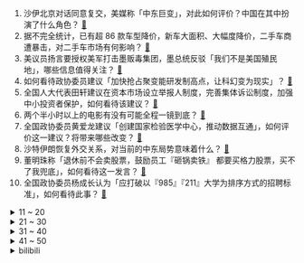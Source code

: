 1. 沙伊北京对话同意复交，美媒称「中东巨变」，对此如何评价？中国在其中扮演了什么角色？ [:link:](https://www.zhihu.com/question/588867400)
2. 据不完全统计，已有超 86 款车型降价，新车大面积、大幅度降价，二手车商遭暴击，对二手车市场有何影响？ [:link:](https://www.zhihu.com/question/588874290)
3. 美议员扬言要授权美军打击墨贩毒集团，墨总统反驳「我们不是美国殖民地」，哪些信息值得关注？ [:link:](https://www.zhihu.com/question/588869842)
4. 如何看待政协委员建议「加快抢占聚变能研发制高点，让科幻变为现实」？ [:link:](https://www.zhihu.com/question/588594252)
5. 全国人大代表田轩建议在资本市场设立举报人制度，完善集体诉讼制度，加强中小投资者保护，如何看待该建议？ [:link:](https://www.zhihu.com/question/588691774)
6. 两个半小时以上的电影有没有可能全程一镜到底？ [:link:](https://www.zhihu.com/question/587123825)
7. 全国政协委员黄爱龙建议「创建国家检验医学中心，推动数据互通」，如何评价这一建议？将带来哪些改变？ [:link:](https://www.zhihu.com/question/588950092)
8. 沙特伊朗恢复外交关系，对当前的中东局势意味着什么？ [:link:](https://www.zhihu.com/question/588818081)
9. 董明珠称「退休前不会卖股票，鼓励员工『砸锅卖铁』 都要买格力股票，买不了我兜底」，如何看待这一发言？ [:link:](https://www.zhihu.com/question/588877790)
10. 全国政协委员杨成长认为「应打破以『985』『211』大学为排序方式的招聘标准」，如何看待此事？ [:link:](https://www.zhihu.com/question/588479623)
<details>
<summary>11 ~ 20</summary>

11. 美国硅谷银行破产关闭，存款达 1.2 万亿，大量储户提前「逃跑」，哪些原因导致的？会带来哪些影响？ [:link:](https://www.zhihu.com/question/588853220)
12. 董明珠称「聪明的人应该走基层，可以学到更多，大学生去个现场打个螺钉又有什么不可以」，如何看待这一发言？ [:link:](https://www.zhihu.com/question/588877807)
13. 如何看待「女子入职被公司乐捐制度吓退」，这种乐捐制度是否是变相的罚款？ [:link:](https://www.zhihu.com/question/588446708)
14. 糖尿病患者应该避开哪些升糖快的食物？ [:link:](https://www.zhihu.com/question/581818915)
15. AI的进步会让游戏的制作成本降低，这样会不会让国产游戏往更高质量发展? [:link:](https://www.zhihu.com/question/587293371)
16. 如果宇宙是无限的，是不是意味着地球这样的行星肯定不是唯一？ [:link:](https://www.zhihu.com/question/588658441)
17. 2023 考研国家线较去年总体下跌，什么原因呢？ [:link:](https://www.zhihu.com/question/588794134)
18. 安徽一 8 岁小学生自学高中知识，目标麻省理工大学，如何看待此事？超前学习可能会带来哪些人生影响？ [:link:](https://www.zhihu.com/question/588670449)
19. 中科院物理所发布「室温超导」验证论文，对镥-氢化合物超导性进行研究，结果复现了吗？有哪些信息值得关注？ [:link:](https://www.zhihu.com/question/588687533)
20. 你有什么好的神笔记方法可以分享？ [:link:](https://www.zhihu.com/question/62737299)
</details>
<details>
<summary>21 ~ 30</summary>

21. 农村职业经理人「乡村 CEO」上岗，教乡亲们学电商、开直播、搞农产品品牌，你看好这种模式吗？可否复制？ [:link:](https://www.zhihu.com/question/587305050)
22. 东风汽车「骨折」降价引关注，如何看待此事？汽车全面降价的时代要来了吗？ [:link:](https://www.zhihu.com/question/588469564)
23. 如何看待企业总是更换logo ? [:link:](https://www.zhihu.com/question/588887814)
24. 2023 LPL 春季赛 WBG 1:2 不敌 RNG，如何评价这场比赛？ [:link:](https://www.zhihu.com/question/588951940)
25. 如何评价《黑暗荣耀》第二季？ [:link:](https://www.zhihu.com/question/588717273)
26. 专家不建议普通人下场炒股，买基金也需要足够的承受能力，如何看待此观点？ [:link:](https://www.zhihu.com/question/588684408)
27. 2023 LPL 春季赛  TES 爆冷不敌 LGD，这场比赛输在哪？ [:link:](https://www.zhihu.com/question/588951596)
28. 如何评价流浪地球剧组出售《流浪地球2制作手记》？ [:link:](https://www.zhihu.com/question/588859720)
29. 为什么手机厂商要取消 3.5mm 耳机接孔？ [:link:](https://www.zhihu.com/question/581764761)
30. 近视如何挑选隐形眼镜？ [:link:](https://www.zhihu.com/question/588131850)
</details>
<details>
<summary>31 ~ 40</summary>

31. 为什么健美运动员没有举重运动员「力量大」？ [:link:](https://www.zhihu.com/question/585490595)
32. 2023 LPL 春季赛 LGD 2:0 爆冷击败 TES，如何评价这场比赛？ [:link:](https://www.zhihu.com/question/588918689)
33. 牛肉怎么炒才嫩？ [:link:](https://www.zhihu.com/question/21457751)
34. 如何看待3月10日晚的《长城汽车智能新能源干货大会》，有哪些值得关注的信息？ [:link:](https://www.zhihu.com/question/588767562)
35. 外交部回应沙伊北京对话，称中东未来应当掌握在中东国家手中，中国愿做中东安全稳定的促进者，透露哪些信息？ [:link:](https://www.zhihu.com/question/588935886)
36. 你能告诉我一些有趣的心理学事实吗？ [:link:](https://www.zhihu.com/question/342539887)
37. 预算3k左右，送程序员男友什么礼物呢？ [:link:](https://www.zhihu.com/question/587546253)
38. 《黑暗荣耀》里为什么朴妍珍不跟孩子的生父全在俊在一起？ [:link:](https://www.zhihu.com/question/576773829)
39. 你觉得目前为止《原神》最巅峰的游戏剧情是哪一段? [:link:](https://www.zhihu.com/question/588605516)
40. 如何看待人大代表建议「按家庭人均收入改革现行个税法，利于养老与多孩家庭」？ [:link:](https://www.zhihu.com/question/588383118)
</details>
<details>
<summary>41 ~ 50</summary>

41. 国家医保局发布「 2022 年基本医疗保险基金年末累计结存 42540.73 亿元」，数据如何解读？ [:link:](https://www.zhihu.com/question/588538541)
42. 政协委员表示，全国每年新发恶性肿瘤 40% 在农村，恶性肿瘤已成慢性病，如何看待这一数字？如何预防？ [:link:](https://www.zhihu.com/question/588964539)
43. 如何看待大多数年轻人为了不加班宁愿「降薪跳槽」？ [:link:](https://www.zhihu.com/question/587699032)
44. 插座为什么倒着安装？ [:link:](https://www.zhihu.com/question/588315276)
45. 应对人口老龄化任务紧迫，多项老龄工作职责重新划归民政部，从强化健康管理向综合服务职能转变，如何解读？ [:link:](https://www.zhihu.com/question/588253569)
46. 《巴黎圣母院》都讲了什么？ [:link:](https://www.zhihu.com/question/587721445)
47. 装修买电视机还是投影仪，有哪些品牌推荐？ [:link:](https://www.zhihu.com/question/585163523)
48. 小时候最喜欢的动画片是哪部？ [:link:](https://www.zhihu.com/question/581767319)
49. 日媒称日本拟邀尹锡悦出席 G7 扩大会议，这是日韩关系回暖的信号吗？这对亚太局势有何影响？ [:link:](https://www.zhihu.com/question/588669657)
50. 全国人大代表建议「毕业生先就业再择业，不要挑肥拣瘦」，如何看待这一建议？毕业生就业最该看重什么？ [:link:](https://www.zhihu.com/question/588655395)
</details><details>
<summary>bilibili</summary>

1. 【泛式/剧情MAD】你是我遥不可及的梦「𝒀𝒐𝒖 𝒂𝒓𝒆 𝒎𝒆𝒓𝒆𝒍𝒚 𝒂 𝑫𝒓𝒆𝒂𝒎」孤独摇滚 [:link:](//www.bilibili.com/video/BV1xN411F7ne)
2. 这才是我想要的浏览器！纯干货，建议收藏！！！ [:link:](//www.bilibili.com/video/BV1Es4y157mF)
3. 假如我的校园是一款RPG游戏！ [:link:](//www.bilibili.com/video/BV1E84y1A7z2)
4. 当我听了广东人的话去吃鸡… [:link:](//www.bilibili.com/video/BV1Vx4y1N7Pt)
5. 《 天 价 水 果 》第四期 [:link:](//www.bilibili.com/video/BV15N411F7Ft)
6. 为什么这么好的菜品，会面临失传呢？ [:link:](//www.bilibili.com/video/BV1i24y147Mm)
7. 【LinkinPark】林肯公园正式入驻B站！ [:link:](//www.bilibili.com/video/BV1yX4y1U7G7)
8. 无缝衔接！一口气看完刷屏热搜的现象剧集《黑暗荣耀》S1 [:link:](//www.bilibili.com/video/BV1Tb411f7q5)
9. B站元老级难度！你能猜对这是哪个视频吗？ [:link:](//www.bilibili.com/video/BV1CY4y1y753)
10. 孩子，我怎样才能治愈你？ [:link:](//www.bilibili.com/video/BV1n24y1g7g5)
<details>
<summary>11 ~ 20</summary>

11. 迪希雅：你哥哥这么强壮，一定很有安全感吧！ [:link:](//www.bilibili.com/video/BV1wY411r72M)
12. 最新国家形象网宣片《PRC》 [:link:](//www.bilibili.com/video/BV19o4y167uN)
13. 求婚！但当场失败了...怎么办 [:link:](//www.bilibili.com/video/BV1ab411f7FW)
14. 【原神动画MV】耗时三个月，作画上千张，送给各位旅行者们的原创原神音乐动画mv [:link:](//www.bilibili.com/video/BV1HT411a7GB)
15. 今天又整了条鳄鱼养！ [:link:](//www.bilibili.com/video/BV1Jj41137TW)
16. 你们总让我撞特斯拉，今天，它来了！ [:link:](//www.bilibili.com/video/BV16Y4y1y7Rb)
17. ⚡病名为爱⚡但是铸星龙王 [:link:](//www.bilibili.com/video/BV1Bg4y1t7Pc)
18. 【散人】高智商恋爱对决！俊男美女 全入我手 [:link:](//www.bilibili.com/video/BV1kk4y187ig)
19. 全球首发！丘丘语版《如果突然想起我》 [:link:](//www.bilibili.com/video/BV1yL411d74B)
20. 你猜 [:link:](//www.bilibili.com/video/BV1gx4y1T7eU)
</details>
<details>
<summary>21 ~ 30</summary>

21. 因为太想翻身被上万人骂，这个上热搜的高三女生，暴露出穷苦学生之痛！【洞察社会系列88】 [:link:](//www.bilibili.com/video/BV1GM4y1C7XJ)
22. 假如四大名著买了合订本是一种什么体验 [:link:](//www.bilibili.com/video/BV1xM41147XB)
23. 过了这么久，我还是忘不了这台双开门大冰箱 [:link:](//www.bilibili.com/video/BV1k54y1M7dD)
24. 拜鲁菜陈老先生为师，传承中华美食，守护舌尖上的技艺 [:link:](//www.bilibili.com/video/BV1DL411C7KJ)
25. DECO*27 - マネキン feat. 初音未来 [:link:](//www.bilibili.com/video/BV1Xj411M7zH)
26. 看个电影还有意外收获 [:link:](//www.bilibili.com/video/BV1m84y1P76K)
27. 我宣布，老北京美食完爆“新”京菜！【凭啥这么贵ep54-柿合缘】 [:link:](//www.bilibili.com/video/BV1oP411f7KG)
28. 卧槽！有被她们的声音燃到 [:link:](//www.bilibili.com/video/BV1yx4y1T7F3)
29. "这是一款伪装成了游戏的病毒！" [:link:](//www.bilibili.com/video/BV1rN411c7Hh)
30. 细思恐极，我们会不会无意中携带了毒品 [:link:](//www.bilibili.com/video/BV1J54y1M7RF)
</details>
<details>
<summary>31 ~ 40</summary>

31. 你浅浅的微笑就像（请回答） [:link:](//www.bilibili.com/video/BV1n24y1b755)
32. 空中废人 [:link:](//www.bilibili.com/video/BV16X4y1S7Zi)
33. 《三姊妹》：纪录片导演跟拍两年，揭露云南农村留守儿童的心酸！ [:link:](//www.bilibili.com/video/BV1p24y1b7zM)
34. “章鱼哥会不会就是那个水手” [:link:](//www.bilibili.com/video/BV1ET411a78P)
35. 《论mhy是如何改变一个人的》 [:link:](//www.bilibili.com/video/BV1HT411a7s3)
36. 你好，气味相投的朋友！ [:link:](//www.bilibili.com/video/BV1U84y1K7t9)
37. 被举报贪污的李大钊之孙，中纪委“查”出来的好官！ [:link:](//www.bilibili.com/video/BV1tg4y1t722)
38. 时隔两年回顾麒麟9000，我们测出了真实能效！ [:link:](//www.bilibili.com/video/BV1GT411Y7XR)
39. 请问“一根筷子掰不断”是什么典故？ [:link:](//www.bilibili.com/video/BV1pg4y1t7m9)
40. 饮食界的程咬金 俄罗斯的美食三板斧——《俄罗斯饮食漫谈》 [:link:](//www.bilibili.com/video/BV1b8411c7sh)
</details>
<details>
<summary>41 ~ 50</summary>

41. 重返仙境！业界还阳！2023年四月新番扫雷推荐 [:link:](//www.bilibili.com/video/BV1ns4y1G7Ed)
42. 我不允许有人还没看过今年东京女孩的走秀！ [:link:](//www.bilibili.com/video/BV1T24y1G7NT)
43. 被粉丝艾特进了剧组演抗战片是什么体验？ [:link:](//www.bilibili.com/video/BV1GT411a7bf)
44. 夜刀...骑着穿刺手？整整滑行了5格？！！！！ [:link:](//www.bilibili.com/video/BV1tT411a7xk)
45. 据说坚持用人参喂鸡，鸡就能生下人参蛋！这么离谱的鸡蛋吃法到底谁发明的！ [:link:](//www.bilibili.com/video/BV1Ns4y157yH)
46. 【美国传武】美式居合时要如何隐藏武器！ [:link:](//www.bilibili.com/video/BV12j411u7wb)
47. 细思极恐！成年后，才意识到小时候看了这么多毒广告！ [:link:](//www.bilibili.com/video/BV1P24y1g7jF)
48. 深度|| 入西川！二士争功！！三英皆授首！！！ [:link:](//www.bilibili.com/video/BV1o54y1T7U2)
49. 琪亚娜，但是回家的诱惑 [:link:](//www.bilibili.com/video/BV1pP411f7BZ)
50. hanser专辑曲《不需等天晴》3Dpv [:link:](//www.bilibili.com/video/BV1zg4y1t761)
</details>
<details>
<summary>51 ~ 60</summary>

51. “他一直让我相信 齐天大圣的声音就是这个样子！” [:link:](//www.bilibili.com/video/BV12s4y1V77R)
52. 两个宅男打扮成rapper去看演唱会，到了现场之后... [:link:](//www.bilibili.com/video/BV1XL411d7fL)
53. 这视频要是火了，我们就去米哈游楼下跳 [:link:](//www.bilibili.com/video/BV1Mg4y1b74r)
54. 卧槽顶级！ [:link:](//www.bilibili.com/video/BV1Vv4y1W7BB)
55. 穿浴袍在街头给陌生人送花 [:link:](//www.bilibili.com/video/BV1Rj411u7Pg)
56. 耗时两个月，大清皇后的头饰“通草花”，我终于做出来了，一定要看到最后啊 [:link:](//www.bilibili.com/video/BV1So4y1z7gG)
57. 【东盟十国09丨缅甸】内战打了2年，缅甸怎么样了？ [:link:](//www.bilibili.com/video/BV1Wb411f7fV)
58. 不是女神不是女王，祝所有妇女节日快乐 [:link:](//www.bilibili.com/video/BV1wD4y1u7HB)
59. 《当 代 达 芬 奇》 [:link:](//www.bilibili.com/video/BV14o4y167Xq)
60. 把985的大学生们羡慕坏了 哈哈哈哈哈 [:link:](//www.bilibili.com/video/BV1LT411Y7TP)
</details>
<details>
<summary>61 ~ 70</summary>

61. 《狂放》 [:link:](//www.bilibili.com/video/BV1do4y1677J)
62. TWICE最新回归曲SET ME FREE MV公开 [:link:](//www.bilibili.com/video/BV1uY4y1y7XV)
63. 整活！假装让年轻女友和70岁的老头谈恋爱…她疯了！ [:link:](//www.bilibili.com/video/BV11D4y1M7UV)
64. 一个马桶卖66万？我从来没见过这么逆天的答辩！ [:link:](//www.bilibili.com/video/BV1iL411C7m8)
65. 路边摊也能摘下米其林一星？全球知名度第一，苍蝇馆子！ [:link:](//www.bilibili.com/video/BV1XY41167dQ)
66. 河南.越秀面馆 厨子探店¥283 [:link:](//www.bilibili.com/video/BV1av4y187zm)
67. 妻子背起1米高的乡医丈夫行医20余年，守护2000多名村民的健康 [:link:](//www.bilibili.com/video/BV1cj411g7tY)
68. 【崩坏学园2】9周年主题曲「白昼梦」 (Vocal. こぴ) [:link:](//www.bilibili.com/video/BV1uX4y1S7EV)
69. 创业太难了！开一家蜜雪冰城居然要无限社死！ [:link:](//www.bilibili.com/video/BV1f84y1P7LE)
70. 【lof手书】“这个承载着我青春的美好村庄终究被一把金钱带来的大火焚烧殆尽。” [:link:](//www.bilibili.com/video/BV1d54y1T7Ai)
</details>
<details>
<summary>71 ~ 80</summary>

71. 当各国电影中弹的反应 [:link:](//www.bilibili.com/video/BV1824y1b7T2)
72. 如果你也曾听过，大海的悲鸣 [:link:](//www.bilibili.com/video/BV1YM4y1k7Cn)
73. 用一整只烤鸭做的超辣“冒烤鸭”，加泡面毛肚，口口爆汁。 [:link:](//www.bilibili.com/video/BV1D54y1T7o2)
74. 被黄牌警告海鲜市场里面竟然还有很多人铤而走险，缺斤少两！看来这黄牌还得多挂几个了 [:link:](//www.bilibili.com/video/BV15Y411z7qq)
75. 【半佛】营养快线怎么就成了网吧的王者？ [:link:](//www.bilibili.com/video/BV1gL41127vL)
76. 【烂活电竞42】你好我的邻居，你叫我疯狂的阿乐就行，听好，我有一个惊喜要给你，娃娃肉~~ [:link:](//www.bilibili.com/video/BV1Gx4y1N7Jh)
77. 【花小烙】为什么有的人的头发会天生自来卷？ [:link:](//www.bilibili.com/video/BV1Js4y157uc)
78. 科普一下：蜂蜜像白糖一样有颗粒就是假的吗？格局打开 [:link:](//www.bilibili.com/video/BV1bY411B7dY)
79. 三战舒芙蕾！成了！ （吧） [:link:](//www.bilibili.com/video/BV1Eo4y167ZP)
80. 1级硬刚诺手？1条命打2条命！上单折磨王！ [:link:](//www.bilibili.com/video/BV1ok4y187y7)
</details>
<details>
<summary>81 ~ 90</summary>

81. 当你的实力足够强大时 [:link:](//www.bilibili.com/video/BV1qL411C7rk)
82. 未来的路，我们“一起走”。 [:link:](//www.bilibili.com/video/BV1NT411a7P9)
83. 让 座 侠 ！ [:link:](//www.bilibili.com/video/BV1Xv4y187UY)
84. 试下cos服，什么都有 [:link:](//www.bilibili.com/video/BV1Hs4y1G7Q5)
85. 神级反应，速度球的合理运用 [:link:](//www.bilibili.com/video/BV14j411u7pQ)
86. 今天我们买来了一些庆祝小道具你们就当做是为了庆祝周五好了... [:link:](//www.bilibili.com/video/BV13k4y1h7CP)
87. 这本老书，差点让我妈当厕纸，也正是这本书治好我的中耳炎 [:link:](//www.bilibili.com/video/BV1o84y1P7nu)
88. 文森特：当年我最困难的时候没一个真心帮我的，升米恩，斗米仇！ [:link:](//www.bilibili.com/video/BV1bs4y157bg)
89. 出海钓莱氏拟乌贼，拉上来直接啃，太刺激了 [:link:](//www.bilibili.com/video/BV1vM4y1k75n)
90. 欺负我一个69的老同志 [:link:](//www.bilibili.com/video/BV1a54y1M7TL)
</details>
<details>
<summary>91 ~ 100</summary>

91. 【4K60FPS】张学友经典歌曲十五分钟封神现场！人生必看的现场！ [:link:](//www.bilibili.com/video/BV1gg4y1b7Gw)
92. 爆哭！“她是妹妹，不是童养媳”哥哥这眼神里到底藏着多少喜欢！！最终为救心爱的女孩而死意难平！！ [:link:](//www.bilibili.com/video/BV1vx4y1T73G)
93. 【卢克说】谈谈东风集团汽车大降价 [:link:](//www.bilibili.com/video/BV1gx4y1T7YQ)
94. 【老番茄x翠花】我们毕业了！ [:link:](//www.bilibili.com/video/BV1484y1P7Nx)
95. 我花了150天时间创作《火影忍者》预告片--04 [:link:](//www.bilibili.com/video/BV1tj411u7RX)
96. 究极无敌跨国网恋奔现？最终我们居然......【首尔历险记1】 [:link:](//www.bilibili.com/video/BV18L411y7G1)
97. ？秒能让你讨厌CSGO [:link:](//www.bilibili.com/video/BV1Do4y1z74x)
98. “我爸妈起名的时候，也不知道名字会火” [:link:](//www.bilibili.com/video/BV1gM4y1C7Nf)
99. 2023年最强韩剧！看美女复仇有多爽！复仇韩剧《黑暗荣耀》第一季-上 [:link:](//www.bilibili.com/video/BV1uT411a7Qn)
100. 帅小伙开箱海外盲盒惊呼“赚翻了”? [:link:](//www.bilibili.com/video/BV1Pg4y1b7dU)
</details></details>